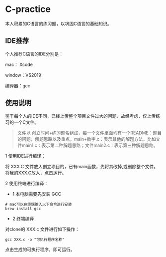 # C-practice
本人积累的C语言的练习题，以巩固C语言的基础知识。

## IDE推荐

个人推荐C语言的IDE分别是：

mac： Xcode

window：VS2019

编译器：gcc

## 使用说明

鉴于每个人的IDE不同，已经上传整个项目文件过大的问题，故经考虑，仅上传练习的一个C文件。

> 文件以 创立时间+练习题名组成，每一个文件里面均有一个README：题目的问题，解题思路以及重点。main+数字.c：表示其他的解题方法。比如文件main1.c：表示第二种解题思路；文件main2.c：表示第三种解题思路。

1 使用IDE进行编译：

将 XXX.C 文件放入创立项目的，已有main函数，先将其改掉,或删除整个文件。将我的XXX.C放入，点击运行。

2 使用终端进行编译：

- 1 本电脑需要先安装 GCC

```
# mac可以在终端输入以下命令进行安装
brew install gcc
```

- 2 终端编译

对clone的 XXX.c 文件进行如下操作：

```
gcc XXX.c -o "可执行程序名称"
```
点击生成的可执行程序，即可运行。